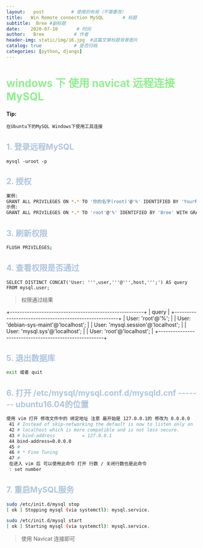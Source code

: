 ```yaml
---
layout:   post          # 使用的布局（不需要改）
title:   Win Remote connection MySQL       # 标题 
subtitle:  Bree #副标题
date:    2020-07-10       # 时间
author:   Bree           # 作者
header-img: static/img/16.jpg  #这篇文章标题背景图片
catalog: true            # 是否归档
categories: [python, django]
---
```






# <font color="LightGreen">windows 下 使用 navicat 远程连接MySQL</font>

#### Tip:

```s
在Ubuntu下的MySQL Windows下使用工具连接
```



##  <font color=" LightSteelBlue ">1. 登录远程MySQL</font>

```shell
mysql -uroot -p
```

##  <font color=" LightSteelBlue ">2. 授权</font>

```bash
案例:
GRANT ALL PRIVILEGES ON *.* TO '你的名字(root)'@'%' IDENTIFIED BY 'YourPassword' WITH GRANT OPTION;
示例:
GRANT ALL PRIVILEGES ON *.* TO 'root'@'%' IDENTIFIED BY 'Bree' WITH GRANT OPTION;
```

##  <font color=" LightSteelBlue ">3. 刷新权限</font>

```bash
FLUSH PRIVILEGES;
```

##  <font color=" LightSteelBlue ">4. 查看权限是否通过</font>

```shell
SELECT DISTINCT CONCAT('User: ''',user,'''@''',host,''';') AS query FROM mysql.user;
```

> 权限通过结果

+-------------------------------------------------------+
| query                                                 |
+-------------------------------------------------------+
| User: 'root'@'%';                                     |
| User: 'debian-sys-maint'@'localhost';                 |
| User: 'mysql.session'@'localhost';                    |
| User: 'mysql.sys'@'localhost';                        |
| User: 'root'@'localhost';                             |
+-------------------------------------------------------+

##  <font color=" LightSteelBlue ">5. 退出数据库</font>

```bash
exit 或者 quit
```

##  <font color=" LightSteelBlue ">6. 打开 /etc/mysql/mysql.conf.d/mysqld.cnf  ------- ubuntu16.04的位置</font>

```bash
使用 vim 打开 修改文件中的 绑定地址 注意 最开始是 127.0.0.1的 修改为 0.0.0.0
 41 # Instead of skip-networking the default is now to listen only on
 42 # localhost which is more compatible and is not less secure.
 43 # bind-address          = 127.0.0.1
 44 bind-address=0.0.0.0
 45 #
 46 # * Fine Tuning
 47 #
 在进入 vim 后 可以使用此命令 打开 行数 / 关闭行数也是此命令
 : set number
```

##  <font color=" LightSteelBlue ">7. 重启MySQL服务</font>

```bash
sudo /etc/init.d/mysql stop
[ ok ] Stopping mysql (via systemctl): mysql.service.

sudo /etc/init.d/mysql start
[ ok ] Starting mysql (via systemctl): mysql.service.
```

> 使用 Navicat 连接即可